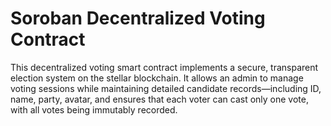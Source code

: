 # Soroban Decentralized Voting Contract

This decentralized voting smart contract implements a secure, transparent election system on the stellar blockchain. It allows an admin to manage voting sessions while maintaining detailed candidate records—including ID, name, party, avatar, and ensures that each voter can cast only one vote, with all votes being immutably recorded.
